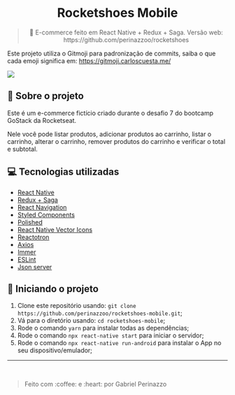 <h1 align="center">
Rocketshoes Mobile
</h1>
<blockquote align="center">
👟 E-commerce feito em React Native + Redux + Saga. Versão web: https://github.com/perinazzoo/rocketshoes
</blockquote>

Este projeto utiliza o Gitmoji para padronização de commits, saiba o que cada emoji significa em: https://gitmoji.carloscuesta.me/

<img src="./.github/rocketshoes.png" />

## :thinking: Sobre o projeto

Este é um e-commerce fictício criado durante o desafio 7 do bootcamp GoStack da Rocketseat.

Nele você pode listar produtos, adicionar produtos ao carrinho, listar o carrinho, alterar o carrinho, remover produtos do carrinho e verificar o total e subtotal.

## :computer: Tecnologias utilizadas

* <a target="_blank" href="https://reactnative.dev/">React Native</a>
* <a target="_blank" href="https://redux.js.org/">Redux + Saga</a>
* <a target="_blank" href="https://reactnavigation.org/">React Navigation</a>
* <a target="_blank" href="https://styled-components.com/">Styled Components</a>
* <a target="_blank" href="https://github.com/styled-components/polished">Polished</a>
* <a target="_blank" href="https://github.com/oblador/react-native-vector-icons">React Native Vector Icons</a>
* <a target="_blank" href="https://github.com/infinitered/reactotron">Reactotron</a>
* <a target="_blank" href="https://github.com/axios/axios">Axios</a>
* <a target="_blank" href="https://github.com/immerjs/immer">Immer</a>
* <a target="_blank" href="https://github.com/eslint/eslint">ESLint</a>
* <a target="_blank" href="https://github.com/typicode/json-server">Json server</a>

## :wrench: Iniciando o projeto

1. Clone este repositório usando: `git clone https://github.com/perinazzoo/rocketshoes-mobile.git`;
2. Vá para o diretório usando: `cd rocketshoes-mobile`;
3. Rode o comando `yarn` para instalar todas as dependências;
4. Rode o comando `npx react-native start` para iniciar o servidor;
4. Rode o comando `npx react-native run-android` para instalar o App no seu dispositivo/emulador;

<hr/>
<br/>
<blockquote>Feito com :coffee: e :heart: por Gabriel Perinazzo</blockquote>
